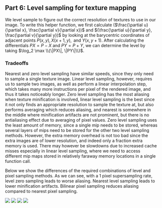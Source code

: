 ## Part 6: Level sampling for texture mapping

We level sample to figure out the correct resolution of textures to
use in our image. To write this helper function, we first calculate
($\frac{\partial u}{\partial x}, \frac{\partial v}{\partial x})$ and
$(\frac{\partial u}{\partial y}, \frac{\partial v}{\partial y})$ by
looking at the barycentric coordinates of adjacent points $P(x,y),
X(x+1, y), \text{ and } Y(x, y+1).$ After calculating the
differentials $PX = P - X$ and $PY = P + Y$, we can determine the
level by taking $\log_2 \max \\{\|PX\|, \|PY\|\\}$.

### Tradeoffs

Nearest and zero level sampling have similar speeds, since they only
need to sample a single texture image. Linear level sampling, however,
requires us to sample two images, as well as perform a linear
interpolation step, which takes many more instructions per pixel of
the rendered image, and thus it takes noticeably longer. Zero level
sampling has the most aliasing when texture minification is involved,
linear level sampling is the best since it not only finds an
appropriate resolution to sample the texture at, but also performs
averaging which reduces aliasing, and nearest is somewhere in the
middle where minification artifacts are not prominent, but there is
no antialiasing effect due to averaging of pixel values. Zero level
sampling uses the least amount of memory, since a single mip needs to
be stored, whereas several layers of mips need to be stored for the
other two level sampling methods. However, the extra memory overhead
is not too bad since the extra images are of lower resolution, and
indeed only a fraction extra memory is used. There may however be
slowdowns due to increased cache misses especially in linear level
sampling, where we need to access different mip maps stored in
relatively faraway memory locations in a single function call.

Below we show the differences of the required combinations of level
and pixel sampling methods. As we can see, with a 1 pixel
supersampling rate, level zero sampling leads to worse aliasing.
Nearest level sampling leads to lower minification artifacts. Bilinear
pixel sampling reduces aliasing compared to nearest pixel sampling.

![](../assets/proj1_img/task6_img/l0pnearest.png)
![](../assets/proj1_img/task6_img/l0pbili.png)
![](../assets/proj1_img/task6_img/lnearestpbili.png)
![](../assets/proj1_img/task6_img/lnearestpnearest.png)
